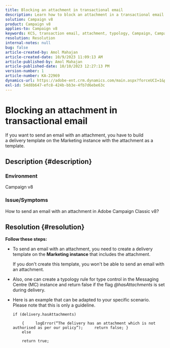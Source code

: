 ```yaml
---
title: Blocking an attachment in transactional email
description: Learn how to block an attachment in a transactional email in Adobe Campaign Classic v8. Build a delivery template on the Marketing instance.
solution: Campaign v8
product: Campaign v8
applies-to: Campaign v8
keywords: KCS, transaction email, attachment, typology, Campaign, Campaign Classic v8
resolution: Resolution
internal-notes: null
bug: false
article-created-by: Amol Mahajan
article-created-date: 10/9/2023 11:09:13 AM
article-published-by: Amol Mahajan
article-published-date: 10/10/2023 12:27:13 PM
version-number: 1
article-number: KA-22969
dynamics-url: https://adobe-ent.crm.dynamics.com/main.aspx?forceUCI=1&pagetype=entityrecord&etn=knowledgearticle&id=e0cb2043-9466-ee11-9ae7-6045bd0061cb
exl-id: 54d8b647-efc8-424b-bb3e-4fb7d6ebe63c
---
```

# Blocking an attachment in transactional email


If you want to send an email with an attachment, you have to build a delivery template on the Marketing instance with the attachment as a template.

## Description {#description}


### <b>Environment</b>

Campaign v8



### <b>Issue/Symptoms</b>

How to send an email with an attachment in Adobe Campaign Classic v8?


## Resolution {#resolution}

<b>Follow these steps:</b>
- To send an email with an attachment, you need to create a delivery template on the <b>Marketing instance</b> that includes the attachment.

     If you don't create this template, you won't be able to send an email with an attachment.


    
- Also, one can create a typology rule for type control in the Messaging Centre (MC) instance and return false if the flag *@hasAttachments* is set during delivery.
- Here is an example that can be adapted to your specific scenario. Please note that this is only a guideline.

    


    ```
    if (delivery.hasAttachments)
    
        {     logError(“The delivery has an attachment which is not authorised as per our policy”);     return false; }
        else
    
        return true;
    ```
